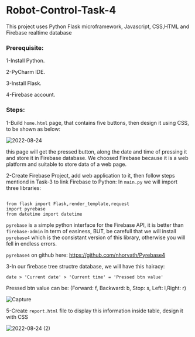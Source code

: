 # Robot-Control-Task-4
This project uses Python Flask microframework, Javascript, CSS,HTML and Firebase realtime database

### Prerequisite:
1-Install Python.

2-PyCharm IDE.

3-Install Flask.

4-Firebase account.

### Steps:
1-Build `home.html` page, that contains five buttons, then design it using CSS, to be shown as below:

![2022-08-24](https://user-images.githubusercontent.com/73133501/186491597-43d7bcd4-4c1c-4113-926d-bb69edeec94e.png)

this page will get the pressed button, along the date and time of pressing it and store it in Firebase database. We choosed Firebase
because it is a web platform and suitable to store data of a web page.

2-Create Firebase Project, add web application to it, then follow steps mentiond in Task-3 to link Firebase to Python:
In `main.py` we will import three libraries:
```

from flask import Flask,render_template,request
import pyrebase
from datetime import datetime

```
`pyrebase` is a simple python interface for the Firebase API, it is better than `firebase-admin` in term of easiness, BUT, be carefull that we will install `pyrebase4` which is the consistant version of this library, otherwise you will fell in endless errors.

`pyrebase4` on github here: https://github.com/nhorvath/Pyrebase4

3-In our firebase tree structre database, we will have this hairacy:

`date > 'Current date' > 'Current time' = 'Pressed btn value'`

Pressed btn value can be:  (Forward: f, Backward: b, Stop: s, Left: l,Right: r)

![Capture](https://user-images.githubusercontent.com/73133501/186492843-5f1a4edd-b5bb-4907-83c5-2445ad88b00a.PNG)


5-Create `report.html` file to display this information inside table, design it with CSS

![2022-08-24 (2)](https://user-images.githubusercontent.com/73133501/186510420-741c6e81-7c65-4c32-920d-d64cbf85e3fa.png)


